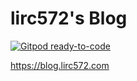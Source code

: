 # lirc572's Blog

[![Gitpod ready-to-code](https://img.shields.io/badge/Gitpod-ready--to--code-blue?logo=gitpod)](https://gitpod.io/#https://github.com/lirc572/blog.lirc572.com)

<https://blog.lirc572.com>
